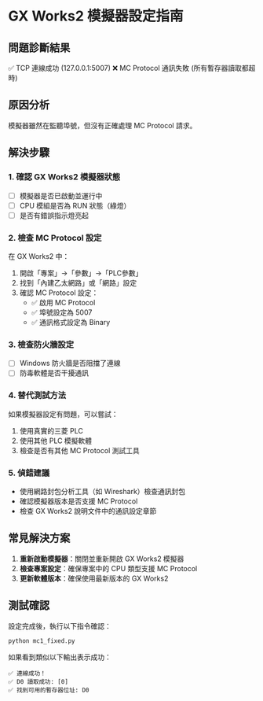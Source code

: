 # GX Works2 模擬器設定指南

## 問題診斷結果
✅ TCP 連線成功 (127.0.0.1:5007)
❌ MC Protocol 通訊失敗 (所有暫存器讀取都超時)

## 原因分析
模擬器雖然在監聽埠號，但沒有正確處理 MC Protocol 請求。

## 解決步驟

### 1. 確認 GX Works2 模擬器狀態
- [ ] 模擬器是否已啟動並運行中
- [ ] CPU 模組是否為 RUN 狀態（綠燈）
- [ ] 是否有錯誤指示燈亮起

### 2. 檢查 MC Protocol 設定
在 GX Works2 中：
1. 開啟「專案」→「參數」→「PLC參數」
2. 找到「內建乙太網路」或「網路」設定
3. 確認 MC Protocol 設定：
   - ✅ 啟用 MC Protocol
   - ✅ 埠號設定為 5007
   - ✅ 通訊格式設定為 Binary

### 3. 檢查防火牆設定
- [ ] Windows 防火牆是否阻擋了連線
- [ ] 防毒軟體是否干擾通訊

### 4. 替代測試方法
如果模擬器設定有問題，可以嘗試：
1. 使用真實的三菱 PLC
2. 使用其他 PLC 模擬軟體
3. 檢查是否有其他 MC Protocol 測試工具

### 5. 偵錯建議
- 使用網路封包分析工具（如 Wireshark）檢查通訊封包
- 確認模擬器版本是否支援 MC Protocol
- 檢查 GX Works2 說明文件中的通訊設定章節

## 常見解決方案
1. **重新啟動模擬器**：關閉並重新開啟 GX Works2 模擬器
2. **檢查專案設定**：確保專案中的 CPU 類型支援 MC Protocol
3. **更新軟體版本**：確保使用最新版本的 GX Works2

## 測試確認
設定完成後，執行以下指令確認：
```bash
python mc1_fixed.py
```

如果看到類似以下輸出表示成功：
```
✅ 連線成功！
✅ D0 讀取成功: [0]
✅ 找到可用的暫存器位址: D0
```
